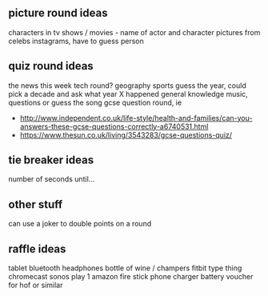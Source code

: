 picture round ideas
-------------------
characters in tv shows / movies - name of actor and character
pictures from celebs instagrams, have to guess person

quiz round ideas
----------------
the news this week
tech round?
geography
sports
guess the year, could pick a decade and ask what year X happened
general knowledge
music, questions or guess the song
gcse question round, ie 
- http://www.independent.co.uk/life-style/health-and-families/can-you-answers-these-gcse-questions-correctly-a6740531.html
- https://www.thesun.co.uk/living/3543283/gcse-questions-quiz/

tie breaker ideas
-----------------
number of seconds until...


other stuff
-----------
can use a joker to double points on a round


raffle ideas
------------
tablet
bluetooth headphones
bottle of wine / champers
fitbit type thing
chromecast
sonos play 1
amazon fire stick
phone charger battery
voucher for hof or similar
